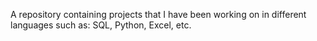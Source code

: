 A repository containing projects that I have been working on in different languages such as: SQL, Python, Excel, etc.
